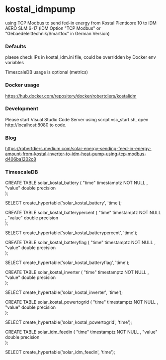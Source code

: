 # kostal_idmpump
using TCP Modbus to send fed-in energy from Kostal Plenticore 10 to iDM AERO SLM 6-17
(iDM Option "TCP Modbus" or "Gebaedeleittechnik/Smartfox" in German Version)

### Defaults
plaese check IPs in kostal_idm.ini file, could be overridden by Docker env variables

TimescaleDB usage is optional (metrics)

### Docker usage
https://hub.docker.com/repository/docker/robertdiers/kostalidm

### Development
Please start Visual Studio Code Server using script vsc_start.sh, open http://localhost:8080 to code.

### Blog
https://robertdiers.medium.com/solar-energy-sending-feed-in-energy-amount-from-kostal-inverter-to-idm-heat-pump-using-tcp-modbus-d406ba1202c8

### TimescaleDB
CREATE  TABLE solar_kostal_battery ( 
	"time"               timestamptz  NOT NULL  ,
	"value"              double precision    
 );

SELECT create_hypertable('solar_kostal_battery', 'time');

CREATE  TABLE solar_kostal_batterypercent ( 
	"time"               timestamptz  NOT NULL  ,
	"value"              double precision    
 );

SELECT create_hypertable('solar_kostal_batterypercent', 'time');

CREATE  TABLE solar_kostal_batteryflag ( 
	"time"               timestamptz  NOT NULL  ,
	"value"              double precision    
 );

SELECT create_hypertable('solar_kostal_batteryflag', 'time');

CREATE  TABLE solar_kostal_inverter ( 
	"time"               timestamptz  NOT NULL  ,
	"value"              double precision    
 );

SELECT create_hypertable('solar_kostal_inverter', 'time');

CREATE  TABLE solar_kostal_powertogrid ( 
	"time"               timestamptz  NOT NULL  ,
	"value"              double precision    
 );

SELECT create_hypertable('solar_kostal_powertogrid', 'time');

CREATE  TABLE solar_idm_feedin ( 
	"time"               timestamptz  NOT NULL  ,
	"value"              double precision    
 );
 
SELECT create_hypertable('solar_idm_feedin', 'time');